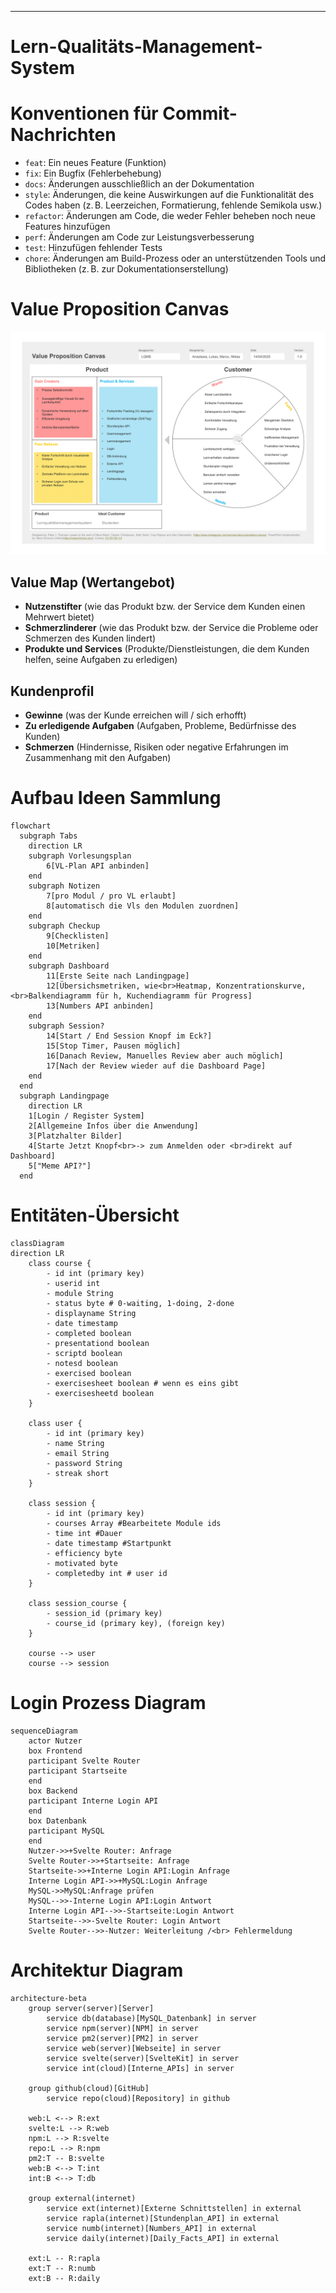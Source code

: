---

# Lern-Qualitäts-Management-System

# Konventionen für Commit-Nachrichten

- `feat`: Ein neues Feature (Funktion)
- `fix`: Ein Bugfix (Fehlerbehebung)
- `docs`: Änderungen ausschließlich an der Dokumentation
- `style`: Änderungen, die keine Auswirkungen auf die Funktionalität des Codes haben (z. B. Leerzeichen, Formatierung, fehlende Semikola usw.)
- `refactor`: Änderungen am Code, die weder Fehler beheben noch neue Features hinzufügen
- `perf`: Änderungen am Code zur Leistungsverbesserung
- `test`: Hinzufügen fehlender Tests
- `chore`: Änderungen am Build-Prozess oder an unterstützenden Tools und Bibliotheken (z. B. zur Dokumentationserstellung)

# Value Proposition Canvas

![alt text](VPC.png)

## Value Map (Wertangebot)

- **Nutzenstifter** (wie das Produkt bzw. der Service dem Kunden einen Mehrwert bietet)
- **Schmerzlinderer** (wie das Produkt bzw. der Service die Probleme oder Schmerzen des Kunden lindert)
- **Produkte und Services** (Produkte/Dienstleistungen, die dem Kunden helfen, seine Aufgaben zu erledigen)

## Kundenprofil

- **Gewinne** (was der Kunde erreichen will / sich erhofft)
- **Zu erledigende Aufgaben** (Aufgaben, Probleme, Bedürfnisse des Kunden)
- **Schmerzen** (Hindernisse, Risiken oder negative Erfahrungen im Zusammenhang mit den Aufgaben)

# Aufbau Ideen Sammlung

```mermaid
flowchart 
  subgraph Tabs
    direction LR
    subgraph Vorlesungsplan
        6[VL-Plan API anbinden]
    end
    subgraph Notizen
        7[pro Modul / pro VL erlaubt]
        8[automatisch die Vls den Modulen zuordnen]
    end
    subgraph Checkup
        9[Checklisten]
        10[Metriken]
    end
    subgraph Dashboard
        11[Erste Seite nach Landingpage]
        12[Übersichsmetriken, wie<br>Heatmap, Konzentrationskurve,<br>Balkendiagramm für h, Kuchendiagramm für Progress]
        13[Numbers API anbinden]
    end 
    subgraph Session?
        14[Start / End Session Knopf im Eck?]
        15[Stop Timer, Pausen möglich]
        16[Danach Review, Manuelles Review aber auch möglich]
        17[Nach der Review wieder auf die Dashboard Page]
    end
  end
  subgraph Landingpage
    direction LR
    1[Login / Register System]
    2[Allgemeine Infos über die Anwendung]
    3[Platzhalter Bilder]
    4[Starte Jetzt Knopf<br>-> zum Anmelden oder <br>direkt auf Dashboard]
    5["Meme API?"]
  end
```

# Entitäten-Übersicht

```mermaid
classDiagram
direction LR
    class course {
	    - id int (primary key)
	    - userid int
	    - module String
	    - status byte # 0-waiting, 1-doing, 2-done
	    - displayname String
	    - date timestamp
	    - completed boolean
        - presentationd boolean
        - scriptd boolean
        - notesd boolean
        - exercised boolean
        - exercisesheet boolean # wenn es eins gibt
        - exercisesheetd boolean
    }

    class user {
	    - id int (primary key)
	    - name String
	    - email String
	    - password String
	    - streak short
    }

    class session {
	    - id int (primary key)
	    - courses Array #Bearbeitete Module ids
	    - time int #Dauer
	    - date timestamp #Startpunkt
	    - efficiency byte
	    - motivated byte
	    - completedby int # user id
    }

    class session_course {
	    - session_id (primary key)
	    - course_id (primary key), (foreign key)
    }

    course --> user
    course --> session
```

# Login Prozess Diagram

```mermaid
sequenceDiagram
    actor Nutzer
    box Frontend
    participant Svelte Router
    participant Startseite
    end
    box Backend
    participant Interne Login API
    end
    box Datenbank
    participant MySQL
    end
    Nutzer->>+Svelte Router: Anfrage
    Svelte Router->>+Startseite: Anfrage
    Startseite->>+Interne Login API:Login Anfrage
    Interne Login API->>+MySQL:Login Anfrage
    MySQL->>MySQL:Anfrage prüfen
    MySQL-->>-Interne Login API:Login Antwort
    Interne Login API-->>-Startseite:Login Antwort
    Startseite-->>-Svelte Router: Login Antwort
    Svelte Router-->>-Nutzer: Weiterleitung /<br> Fehlermeldung

```

# Architektur Diagram

```mermaid
architecture-beta
    group server(server)[Server]
        service db(database)[MySQL_Datenbank] in server
        service npm(server)[NPM] in server
        service pm2(server)[PM2] in server
        service web(server)[Webseite] in server
        service svelte(server)[SvelteKit] in server
        service int(cloud)[Interne_APIs] in server

    group github(cloud)[GitHub]
        service repo(cloud)[Repository] in github

    web:L <--> R:ext
    svelte:L --> R:web
    npm:L --> R:svelte
    repo:L --> R:npm
    pm2:T -- B:svelte
    web:B <--> T:int
    int:B <--> T:db

    group external(internet)
        service ext(internet)[Externe Schnittstellen] in external
        service rapla(internet)[Stundenplan_API] in external
        service numb(internet)[Numbers_API] in external
        service daily(internet)[Daily_Facts_API] in external

    ext:L -- R:rapla
    ext:T -- R:numb
    ext:B -- R:daily
```
